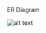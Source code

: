 ER Diagram

![alt text](https://github.com/bquigley1/TFS/blob/db_update/database/DB_ERD_Data_Model.png)

